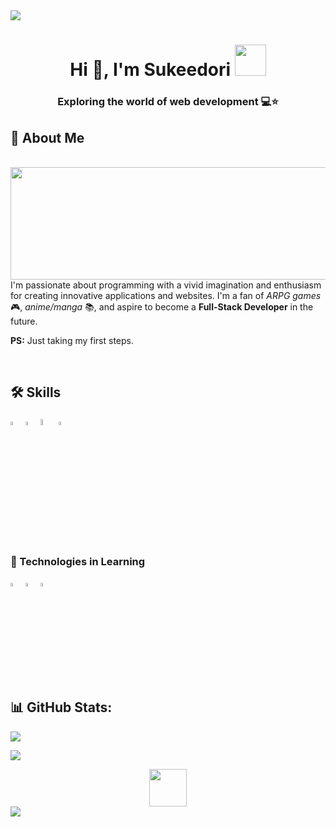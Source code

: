 <!--horizontal divider(gradiant)-->
<img src="https://user-images.githubusercontent.com/73097560/115834477-dbab4500-a447-11eb-908a-139a6edaec5c.gif">

<h1 align="center">Hi 👋, I'm Sukeedori
 <img src="https://images-wixmp-ed30a86b8c4ca887773594c2.wixmp.com/f/c378d0ed-9194-4621-9b8f-75589d8707fe/d7k72t5-fef46669-ab39-4c1a-a794-0dec266e8d36.gif?token=eyJ0eXAiOiJKV1QiLCJhbGciOiJIUzI1NiJ9.eyJzdWIiOiJ1cm46YXBwOjdlMGQxODg5ODIyNjQzNzNhNWYwZDQxNWVhMGQyNmUwIiwiaXNzIjoidXJuOmFwcDo3ZTBkMTg4OTgyMjY0MzczYTVmMGQ0MTVlYTBkMjZlMCIsIm9iaiI6W1t7InBhdGgiOiJcL2ZcL2MzNzhkMGVkLTkxOTQtNDYyMS05YjhmLTc1NTg5ZDg3MDdmZVwvZDdrNzJ0NS1mZWY0NjY2OS1hYjM5LTRjMWEtYTc5NC0wZGVjMjY2ZThkMzYuZ2lmIn1dXSwiYXVkIjpbInVybjpzZXJ2aWNlOmZpbGUuZG93bmxvYWQiXX0.2F_PXw8i1DROcsMVx_rUX9eJPpGlN8moxwgAKN--5oU" width="50">
</h1>
<h3 align="center">Exploring the world of web development 💻⭐</h3>

## 🚀 About Me

<br>

<a target="_blank" align="center">
  <img align="left" height="180" width="550"  src="https://pbs.twimg.com/media/GQPBiGeWQAANXxA?format=jpg&name=medium">
</a>

I'm passionate about programming with a vivid imagination and enthusiasm for creating innovative applications and websites. I'm a fan of <em>ARPG games</em> 🎮, <em>anime/manga</em> 📚, and aspire to become a <strong>Full-Stack Developer</strong> in the future. 

<strong>PS:</strong> Just taking my first steps.

<br>

## 🛠 Skills

<p>
  <img src="https://api.iconify.design/vscode-icons:file-type-html.svg" width="4%"/>
  <img src="https://api.iconify.design/vscode-icons:file-type-css.svg" width="4%"/>
  <img src="https://camo.githubusercontent.com/b872b9ada0c2c3d373bbb0c356eb4af353127335fc3d2e611964433864ab4de1/68747470733a2f2f676574626f6f7473747261702e636f6d2f646f63732f352e322f6173736574732f6272616e642f626f6f7473747261702d6c6f676f2d736861646f772e706e67" width="5%"/>
    <img src="https://api.iconify.design/vscode-icons:file-type-js-official.svg" width="4%"/>
</p>

### 🧠 Technologies in Learning
<p>
    <img src="https://api.iconify.design/vscode-icons:file-type-js-official.svg" width="4%"/>
    <img src="https://api.iconify.design/vscode-icons:file-type-python.svg" width="4%"/>
    <img src="https://api.iconify.design/vscode-icons:file-type-reactjs.svg" width="4%"/>
</p>

## 📊 GitHub Stats:
![](https://github-readme-streak-stats.herokuapp.com/?user=Sukeedori&theme=dark&hide_border=false)<br/>

![](https://github-readme-stats.vercel.app/api/top-langs/?username=Sukeedori&theme=dark&hide_border=false&include_all_commits=false&count_private=false&layout=compact)

<div align="center">
<img src="https://i.pinimg.com/originals/5f/5f/c0/5f5fc0551266042ffeb3302bcd3b106f.gif" width="60">
</div>
<img src="https://user-images.githubusercontent.com/73097560/115834477-dbab4500-a447-11eb-908a-139a6edaec5c.gif">




